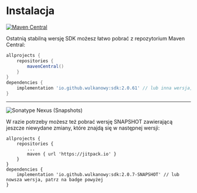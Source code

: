 # Instalacja

[![Maven Central](https://img.shields.io/maven-central/v/io.github.wulkanowy/sdk?style=flat-square)](https://search.maven.org/artifact/io.github.wulkanowy/sdk)

Ostatnią stabilną wersję SDK możesz łatwo pobrać z repozytorium Maven Central:

```groovy
allprojects {
    repositories {
        mavenCentral()
    }
}
dependencies {
    implementation 'io.github.wulkanowy:sdk:2.0.61' // lub inna wersja, patrz na badge wyżej
}
```

---

![Sonatype Nexus (Snapshots)](https://img.shields.io/nexus/s/io.github.wulkanowy/sdk?server=https%3A%2F%2Fs01.oss.sonatype.org&style=flat-square)

W razie potrzeby możesz też pobrać wersję SNAPSHOT zawierającą jeszcze niewydane zmiany, które znajdą się w następnej wersji:

```
allprojects {
    repositories {
        ...
        maven { url 'https://jitpack.io' }
    }
}
dependencies {
    implementation 'io.github.wulkanowy:sdk:2.0.7-SNAPSHOT' // lub nowsza wersja, patrz na badge powyżej
}
```
